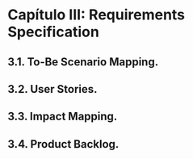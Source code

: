 ﻿# **Capítulo III: Requirements Specification**

## 3.1. To-Be Scenario Mapping.

## 3.2. User Stories.

## 3.3. Impact Mapping.

## 3.4. Product Backlog.